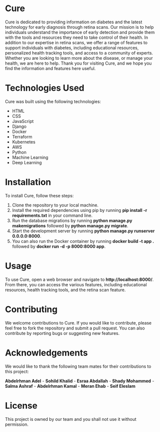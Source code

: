 # Cure
Cure is dedicated to providing information on diabetes and the latest technology for early diagnosis through retina scans. Our mission is to help individuals understand the importance of early detection and provide them with the tools and resources they need to take control of their health. In addition to our expertise in retina scans, we offer a range of features to support individuals with diabetes, including educational resources, personalized health tracking tools, and access to a community of experts. Whether you are looking to learn more about the disease, or manage your health, we are here to help. Thank you for visiting Cure, and we hope you find the information and features here useful.

# Technologies Used
Cure was built using the following technologies:

- HTML
- CSS
- JavaScript
- Django
- Docker
- Terraform
- Kubernetes
- AWS
- Python
- Machine Learning
- Deep Learning


# Installation
To install Cure, follow these steps:

1. Clone the repository to your local machine.
2. Install the required dependencies using pip by running **pip install -r requirements.txt** in your command line.
3. Run the database migrations by running **python manage.py makemigrations** followed by **python manage.py migrate**.
4. Start the development server by running **python manage.py runserver 0.0.0.0:8000**.
5. You can also run the Docker container by running **docker build -t app .** followed by **docker run -d -p 8000:8000 app**.


# Usage
To use Cure, open a web browser and navigate to **http://localhost:8000/**. From there, you can access the various features, including educational resources, health tracking tools, and the retina scan feature.

# Contributing
We welcome contributions to Cure. If you would like to contribute, please feel free to fork the repository and submit a pull request. You can also contribute by reporting bugs or suggesting new features.


# Acknowledgements
We would like to thank the following team mates for their contributions to this project:

**Abdelrhman Adel** -
**Sohild Khalid** -
**Esraa Abdallah** -
**Shady Mohammed** -
**Salma Ashraf** -
**Abdelrhman Kamal** -
**Meran Ehab** -
**Seif Eleslam** 


# License
This project is owned by our team and you shall not use it without permission.
